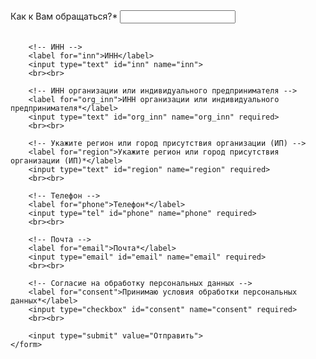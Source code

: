 <!DOCTYPE html>
<html lang="ru">
<head>
    <meta charset="UTF-8">
    <meta name="viewport" content="width=device-width, initial-scale=1.0">
    <title>Форма регистрации</title>
</head>
<body>
    <form action="#" method="post">
        <!-- Как к Вам обращаться? -->
        <label for="name">Как к Вам обращаться?*</label>
        <input type="text" id="name" name="name" required>
        <br><br>

        <!-- ИНН -->
        <label for="inn">ИНН</label>
        <input type="text" id="inn" name="inn">
        <br><br>

        <!-- ИНН организации или индивидуального предпринимателя -->
        <label for="org_inn">ИНН организации или индивидуального предпринимателя*</label>
        <input type="text" id="org_inn" name="org_inn" required>
        <br><br>

        <!-- Укажите регион или город присутствия организации (ИП) -->
        <label for="region">Укажите регион или город присутствия организации (ИП)*</label>
        <input type="text" id="region" name="region" required>
        <br><br>

        <!-- Телефон -->
        <label for="phone">Телефон*</label>
        <input type="tel" id="phone" name="phone" required>
        <br><br>

        <!-- Почта -->
        <label for="email">Почта*</label>
        <input type="email" id="email" name="email" required>
        <br><br>

        <!-- Согласие на обработку персональных данных -->
        <label for="consent">Принимаю условия обработки персональных данных*</label>
        <input type="checkbox" id="consent" name="consent" required>
        <br><br>

        <input type="submit" value="Отправить">
    </form>
</body>
</html>
